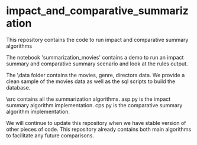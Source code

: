 # impact_and_comparative_summarization
This repository contains the code to run impact and comparative summary algorithms

The notebook 'summarization_movies' contains a demo to run an impact summary and comparative summary scenario and look at the rules output.

The \data folder contains the movies, genre, directors data. We provide a clean sample of the movies data as well as the sql scripts to build the database.

\src contains all the summarization algorithms. asp.py is the impact summary algorithm implementation. cps.py is the comparative summary algorithm implementation.

We will continue to update this repository when we have stable version of other pieces of code. This repository already contains both main algorithms to facilitate any future comparisons.